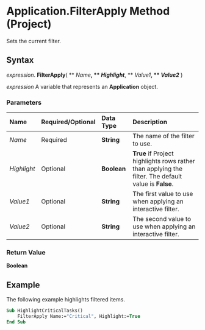 
# Application.FilterApply Method (Project)

Sets the current filter.


## Syntax

 _expression_. **FilterApply**( ** _Name_**, ** _Highlight_**, ** _Value1_**, ** _Value2_** )

 _expression_ A variable that represents an **Application** object.


### Parameters



|**Name**|**Required/Optional**|**Data Type**|**Description**|
|:-----|:-----|:-----|:-----|
| _Name_|Required|**String**|The name of the filter to use.|
| _Highlight_|Optional|**Boolean**|**True** if Project highlights rows rather than applying the filter. The default value is **False**.|
| _Value1_|Optional|**String**|The first value to use when applying an interactive filter.|
| _Value2_|Optional|**String**|The second value to use when applying an interactive filter.|

### Return Value

 **Boolean**


## Example

The following example highlights filtered items.


```vb
Sub HighlightCriticalTasks() 
    FilterApply Name:="Critical", Highlight:=True 
End Sub
```

